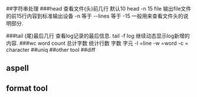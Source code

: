 ##字符串处理
###head
查看文件(头)前几行 默认10
head -n 15 file 输出file文件的前15行内容到标准输出设备 -n 等于 --lines 等于 -15
一般用来查看文件头的说明部分.
 
###tail 
(尾)最后几行 查看log记录的最后信息. 
tail -f log 继续动态显示log新增的内容.
###wc
 word count 总计字数 统计行数 字数 字元
-l =line 
-w =word
-c = character
##uniq
##other tool
##diff
## aspell
## format tool
